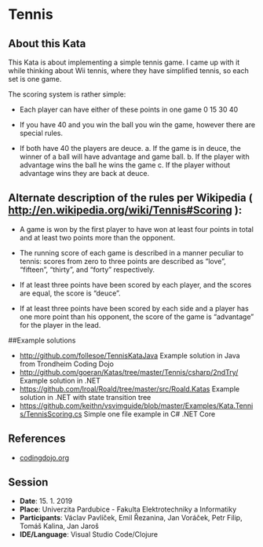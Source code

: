 # Tennis

## About this Kata
This Kata is about implementing a simple tennis game. I came up with it while thinking about Wii tennis, where they have simplified tennis, so each set is one game.

The scoring system is rather simple:

- Each player can have either of these points in one game 0 15 30 40

- If you have 40 and you win the ball you win the game, however there are special rules.

- If both have 40 the players are deuce. a. If the game is in deuce, the winner of a ball will have advantage and game ball. b. If the player with advantage wins the ball he wins the game c. If the player without advantage wins they are back at deuce.

## Alternate description of the rules per Wikipedia ( http://en.wikipedia.org/wiki/Tennis#Scoring ):

- A game is won by the first player to have won at least four points in total and at least two points more than the opponent.

- The running score of each game is described in a manner peculiar to tennis: scores from zero to three points are described as “love”, “fifteen”, “thirty”, and “forty” respectively.

- If at least three points have been scored by each player, and the scores are equal, the score is “deuce”.

- If at least three points have been scored by each side and a player has one more point than his opponent, the score of the game is “advantage” for the player in the lead.

##Example solutions

- http://github.com/follesoe/TennisKataJava Example solution in Java from Trondheim Coding Dojo
- http://github.com/goeran/Katas/tree/master/Tennis/csharp/2ndTry/ Example solution in .NET
- https://github.com/lroal/Roald/tree/master/src/Roald.Katas Example solution in .NET with state transition tree
- https://github.com/keithn/vsvimguide/blob/master/Examples/Kata.Tennis/TennisScoring.cs Simple one file example in C# .NET Core


## References

- [codingdojo.org](http://codingdojo.org/kata/Tennis/)

## Session

- **Date**: 15. 1. 2019
- **Place**: Univerzita Pardubice - Fakulta Elektrotechniky a Informatiky
- **Participants**: Václav Pavlíček, Emil Řezanina, Jan Voráček, Petr Filip, Tomáš Kalina, Jan Jaroš
- **IDE/Language**: Visual Studio Code/Clojure
